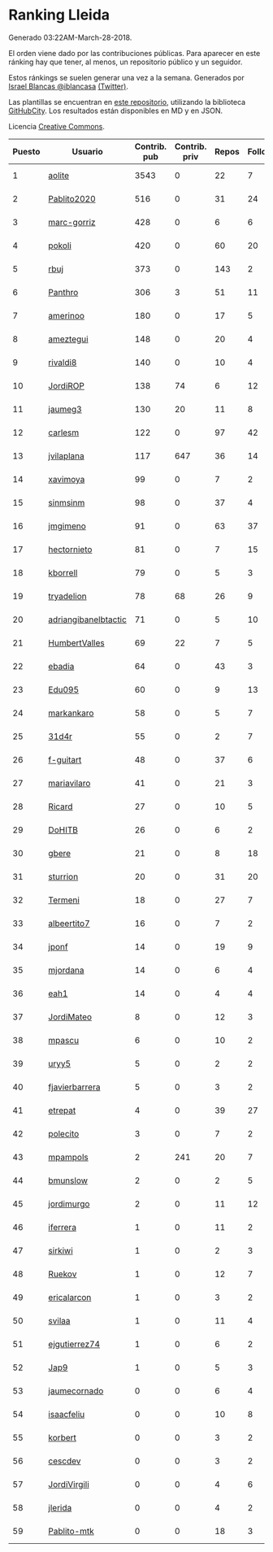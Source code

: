 # Ranking Lleida

Generado 03:22AM-March-28-2018.

El orden viene dado por las contribuciones públicas. Para aparecer en este ránking hay que tener, al menos, un repositorio público y un seguidor.

Estos ránkings se suelen generar una vez a la semana. Generados por [Israel Blancas @iblancasa](https://github.com/iblancasa/) [(Twitter)](https://twitter.com/iblancasa).

Las plantillas se encuentran en [este repositorio](https://github.com/iblancasa/GH-Spanish-Ranking), utilizando la biblioteca [GitHubCity](https://github.com/iblancasa/GitHubCity). Los resultados están disponibles en MD y en JSON.

Licencia [Creative Commons](https://creativecommons.org/licenses/by/4.0/).

| Puesto   |  Usuario  | Contrib. pub | Contrib. priv |Repos| Followers | Desde |  Avatar  |
|----------|-----------|--------------|---------------|-----|-----------|-------|----------|
|1|[aolite](https://github.com/aolite)|3543|0|22|7|2013-06-03|![aolite](https://avatars0.githubusercontent.com/u/4601466)|
|2|[Pablito2020](https://github.com/Pablito2020)|516|0|31|24|2016-04-24|![Pablito2020](https://avatars0.githubusercontent.com/u/18640261)|
|3|[marc-gorriz](https://github.com/marc-gorriz)|428|0|6|6|2016-06-02|![marc-gorriz](https://avatars1.githubusercontent.com/u/19705023)|
|4|[pokoli](https://github.com/pokoli)|420|0|60|20|2011-10-30|![pokoli](https://avatars0.githubusercontent.com/u/1160726)|
|5|[rbuj](https://github.com/rbuj)|373|0|143|2|2014-12-12|![rbuj](https://avatars2.githubusercontent.com/u/10171411)|
|6|[Panthro](https://github.com/Panthro)|306|3|51|11|2012-03-22|![Panthro](https://avatars3.githubusercontent.com/u/1565421)|
|7|[amerinoo](https://github.com/amerinoo)|180|0|17|5|2015-02-16|![amerinoo](https://avatars0.githubusercontent.com/u/11027833)|
|8|[ameztegui](https://github.com/ameztegui)|148|0|20|4|2014-07-02|![ameztegui](https://avatars2.githubusercontent.com/u/8050937)|
|9|[rivaldi8](https://github.com/rivaldi8)|140|0|10|4|2011-11-11|![rivaldi8](https://avatars1.githubusercontent.com/u/1187977)|
|10|[JordiROP](https://github.com/JordiROP)|138|74|6|12|2016-02-08|![JordiROP](https://avatars1.githubusercontent.com/u/17128072)|
|11|[jaumeg3](https://github.com/jaumeg3)|130|20|11|8|2016-07-14|![jaumeg3](https://avatars1.githubusercontent.com/u/20457801)|
|12|[carlesm](https://github.com/carlesm)|122|0|97|42|2008-05-01|![carlesm](https://avatars3.githubusercontent.com/u/9011)|
|13|[jvilaplana](https://github.com/jvilaplana)|117|647|36|14|2011-04-15|![jvilaplana](https://avatars3.githubusercontent.com/u/732164)|
|14|[xavimoya](https://github.com/xavimoya)|99|0|7|2|2014-11-25|![xavimoya](https://avatars3.githubusercontent.com/u/9944686)|
|15|[sinmsinm](https://github.com/sinmsinm)|98|0|37|4|2012-05-16|![sinmsinm](https://avatars1.githubusercontent.com/u/1745437)|
|16|[jmgimeno](https://github.com/jmgimeno)|91|0|63|37|2011-04-08|![jmgimeno](https://avatars2.githubusercontent.com/u/718396)|
|17|[hectornieto](https://github.com/hectornieto)|81|0|7|15|2014-04-15|![hectornieto](https://avatars0.githubusercontent.com/u/7302862)|
|18|[kborrell](https://github.com/kborrell)|79|0|5|3|2015-02-17|![kborrell](https://avatars2.githubusercontent.com/u/11043037)|
|19|[tryadelion](https://github.com/tryadelion)|78|68|26|9|2013-03-05|![tryadelion](https://avatars2.githubusercontent.com/u/3778474)|
|20|[adriangibanelbtactic](https://github.com/adriangibanelbtactic)|71|0|5|10|2012-01-15|![adriangibanelbtactic](https://avatars1.githubusercontent.com/u/1331363)|
|21|[HumbertValles](https://github.com/HumbertValles)|69|22|7|5|2017-02-13|![HumbertValles](https://avatars2.githubusercontent.com/u/25740901)|
|22|[ebadia](https://github.com/ebadia)|64|0|43|3|2009-12-08|![ebadia](https://avatars3.githubusercontent.com/u/164689)|
|23|[Edu095](https://github.com/Edu095)|60|0|9|13|2015-04-07|![Edu095](https://avatars3.githubusercontent.com/u/11843087)|
|24|[markankaro](https://github.com/markankaro)|58|0|5|7|2017-05-24|![markankaro](https://avatars3.githubusercontent.com/u/28937427)|
|25|[31d4r](https://github.com/31d4r)|55|0|2|7|2017-08-12|![31d4r](https://avatars1.githubusercontent.com/u/30953857)|
|26|[f-guitart](https://github.com/f-guitart)|48|0|37|6|2014-03-09|![f-guitart](https://avatars3.githubusercontent.com/u/6899142)|
|27|[mariavilaro](https://github.com/mariavilaro)|41|0|21|3|2015-01-13|![mariavilaro](https://avatars1.githubusercontent.com/u/10522884)|
|28|[Ricard](https://github.com/Ricard)|27|0|10|5|2009-12-13|![Ricard](https://avatars3.githubusercontent.com/u/167117)|
|29|[DoHITB](https://github.com/DoHITB)|26|0|6|2|2016-01-19|![DoHITB](https://avatars1.githubusercontent.com/u/16784764)|
|30|[gbere](https://github.com/gbere)|21|0|8|18|2012-01-13|![gbere](https://avatars0.githubusercontent.com/u/1327334)|
|31|[sturrion](https://github.com/sturrion)|20|0|31|20|2013-08-23|![sturrion](https://avatars3.githubusercontent.com/u/5296219)|
|32|[Termeni](https://github.com/Termeni)|18|0|27|7|2014-03-10|![Termeni](https://avatars1.githubusercontent.com/u/6905912)|
|33|[albeertito7](https://github.com/albeertito7)|16|0|7|2|2017-02-13|![albeertito7](https://avatars1.githubusercontent.com/u/25740911)|
|34|[jponf](https://github.com/jponf)|14|0|19|9|2013-03-13|![jponf](https://avatars2.githubusercontent.com/u/3852560)|
|35|[mjordana](https://github.com/mjordana)|14|0|6|4|2014-11-19|![mjordana](https://avatars1.githubusercontent.com/u/9840099)|
|36|[eah1](https://github.com/eah1)|14|0|4|4|2015-02-17|![eah1](https://avatars3.githubusercontent.com/u/11043022)|
|37|[JordiMateo](https://github.com/JordiMateo)|8|0|12|3|2016-03-10|![JordiMateo](https://avatars3.githubusercontent.com/u/17766957)|
|38|[mpascu](https://github.com/mpascu)|6|0|10|2|2015-02-12|![mpascu](https://avatars3.githubusercontent.com/u/10977699)|
|39|[uryy5](https://github.com/uryy5)|5|0|2|2|2014-10-07|![uryy5](https://avatars1.githubusercontent.com/u/9052385)|
|40|[fjavierbarrera](https://github.com/fjavierbarrera)|5|0|3|2|2014-12-16|![fjavierbarrera](https://avatars1.githubusercontent.com/u/10211156)|
|41|[etrepat](https://github.com/etrepat)|4|0|39|27|2009-11-04|![etrepat](https://avatars0.githubusercontent.com/u/148851)|
|42|[polecito](https://github.com/polecito)|3|0|7|2|2013-07-30|![polecito](https://avatars1.githubusercontent.com/u/5122186)|
|43|[mpampols](https://github.com/mpampols)|2|241|20|7|2010-11-12|![mpampols](https://avatars1.githubusercontent.com/u/479534)|
|44|[bmunslow](https://github.com/bmunslow)|2|0|2|5|2010-06-03|![bmunslow](https://avatars1.githubusercontent.com/u/295192)|
|45|[jordimurgo](https://github.com/jordimurgo)|2|0|11|12|2013-10-23|![jordimurgo](https://avatars2.githubusercontent.com/u/5759992)|
|46|[iferrera](https://github.com/iferrera)|1|0|11|2|2011-09-23|![iferrera](https://avatars0.githubusercontent.com/u/1073857)|
|47|[sirkiwi](https://github.com/sirkiwi)|1|0|2|3|2011-07-01|![sirkiwi](https://avatars2.githubusercontent.com/u/888555)|
|48|[Ruekov](https://github.com/Ruekov)|1|0|12|7|2010-12-27|![Ruekov](https://avatars0.githubusercontent.com/u/537713)|
|49|[ericalarcon](https://github.com/ericalarcon)|1|0|3|2|2013-08-28|![ericalarcon](https://avatars2.githubusercontent.com/u/5327861)|
|50|[svilaa](https://github.com/svilaa)|1|0|11|4|2013-09-23|![svilaa](https://avatars0.githubusercontent.com/u/5521724)|
|51|[ejgutierrez74](https://github.com/ejgutierrez74)|1|0|6|2|2015-03-14|![ejgutierrez74](https://avatars2.githubusercontent.com/u/11474846)|
|52|[Jap9](https://github.com/Jap9)|1|0|5|3|2016-02-09|![Jap9](https://avatars1.githubusercontent.com/u/17140922)|
|53|[jaumecornado](https://github.com/jaumecornado)|0|0|6|4|2011-02-14|![jaumecornado](https://avatars0.githubusercontent.com/u/617176)|
|54|[isaacfeliu](https://github.com/isaacfeliu)|0|0|10|8|2008-04-10|![isaacfeliu](https://avatars0.githubusercontent.com/u/6287)|
|55|[korbert](https://github.com/korbert)|0|0|3|2|2013-03-08|![korbert](https://avatars2.githubusercontent.com/u/3808843)|
|56|[cescdev](https://github.com/cescdev)|0|0|3|2|2013-09-20|![cescdev](https://avatars0.githubusercontent.com/u/5502251)|
|57|[JordiVirgili](https://github.com/JordiVirgili)|0|0|4|6|2013-11-27|![JordiVirgili](https://avatars3.githubusercontent.com/u/6048532)|
|58|[jlerida](https://github.com/jlerida)|0|0|4|2|2015-05-12|![jlerida](https://avatars1.githubusercontent.com/u/12414567)|
|59|[Pablito-mtk](https://github.com/Pablito-mtk)|0|0|18|3|2016-09-29|![Pablito-mtk](https://avatars2.githubusercontent.com/u/22517501)|
